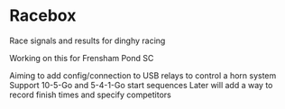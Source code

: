 # Racebox
Race signals and results for dinghy racing

Working on this for Frensham Pond SC

Aiming to add config/connection to USB relays to control a horn system
Support 10-5-Go and 5-4-1-Go start sequences
Later will add a way to record finish times and specify competitors
